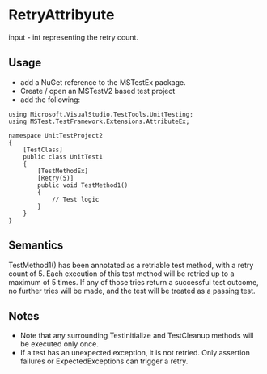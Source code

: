 # RetryAttribyute
input - int representing the retry count.

## Usage
- add a NuGet reference to the MSTestEx package.
- Create / open an MSTestV2 based test project
- add the following:
```
using Microsoft.VisualStudio.TestTools.UnitTesting;
using MSTest.TestFramework.Extensions.AttributeEx;

namespace UnitTestProject2
{
    [TestClass]
    public class UnitTest1
    {
        [TestMethodEx]
		[Retry(5)]
        public void TestMethod1()
        {
            // Test logic
        }
    }
}
```
## Semantics
TestMethod1() has been annotated as a retriable test method, with a retry count of 5. Each execution of this test method will be retried up to a maximum of 5 times. If any of those tries return a successful test outcome, no further tries will be made, and the test will be treated as a passing test.

## Notes
 - Note that any surrounding TestInitialize and TestCleanup methods will be executed only once.
 - If a test has an unexpected exception, it is not retried. Only assertion failures or ExpectedExceptions can trigger a retry. 